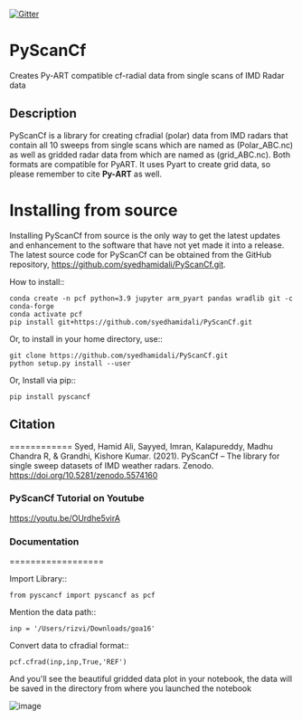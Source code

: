[![Gitter](https://badges.gitter.im/PyScanCf/Issues.svg)](https://gitter.im/PyScanCf/Issues?utm_source=badge&utm_medium=badge&utm_campaign=pr-badge)

# PyScanCf

Creates Py-ART compatible cf-radial data from single scans of IMD Radar data

## Description

PyScanCf is a library for creating cfradial (polar) data from IMD radars that contain all 10 sweeps from single scans which are named as (Polar_ABC.nc) as well as gridded radar data from which are named as (grid_ABC.nc). Both formats are compatible for PyART. It uses Pyart to create grid data, so please remember to cite **Py-ART** as well.

Installing from source
======================

Installing PyScanCf from source is the only way to get the latest updates and
enhancement to the software that have not yet made it into a release.
The latest source code for PyScanCf can be obtained from the GitHub repository,
https://github.com/syedhamidali/PyScanCf.git.

How to install::

    conda create -n pcf python=3.9 jupyter arm_pyart pandas wradlib git -c conda-forge
    conda activate pcf
    pip install git+https://github.com/syedhamidali/PyScanCf.git

Or, to install in your home directory, use::

    git clone https://github.com/syedhamidali/PyScanCf.git
    python setup.py install --user

Or, Install via pip::

    pip install pyscancf
## Citation
============
Syed, Hamid Ali, Sayyed, Imran, Kalapureddy, Madhu Chandra R, & Grandhi, Kishore Kumar. (2021). PyScanCf – The library for single sweep datasets of IMD weather radars. Zenodo. 
https://doi.org/10.5281/zenodo.5574160

### PyScanCf Tutorial on Youtube
https://youtu.be/OUrdhe5virA

### Documentation
==================

Import Library::

    from pyscancf import pyscancf as pcf
    
Mention the data path::

    inp = '/Users/rizvi/Downloads/goa16'
    
Convert data to cfradial format::

    pcf.cfrad(inp,inp,True,'REF')
    
And you'll see the beautiful gridded data plot in your notebook, 
the data will be saved in the directory from where you launched the notebook

![image](https://user-images.githubusercontent.com/35923822/179660426-e191bd08-d455-4ccc-96af-ea9cb14cebf5.png)


    
